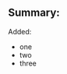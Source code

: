 <!--

Before submitting a PR, please make sure that:

  - It does have a meaningful title.
  - You read the contribution guidelines (link below)
    https://github.com/open-minds/awesome-openminds-team/blob/master/CONTRIBUTING.md

-->


## Summary:
<!--  What issue(s) does this PR solve?  -->

Added:

- one
- two
- three
